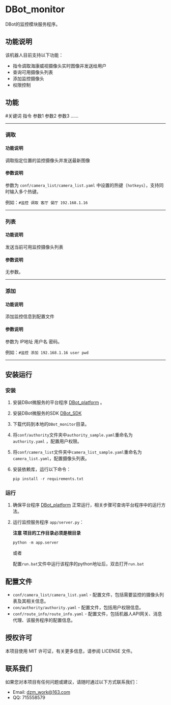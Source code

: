 # DBot_monitor

DBot的监控模块服务程序。

## 功能说明

该机器人目前支持以下功能：
- 指令调取海康威视摄像头实时图像并发送给用户
- 查询可用摄像头列表
- 添加监控摄像头
- 权限控制

## 功能

#关键词 指令 参数1 参数2 参数3 ......

---

### 调取

#### 功能说明

调取指定位置的监控摄像头并发送最新图像

#### 参数说明

参数为 `conf/camera_list/camera_list.yaml` 中设置的热键（`hotkeys`），支持同时输入多个热键。

例如：`#监控 调取 客厅 餐厅 192.168.1.16`

---

### 列表

#### 功能说明

发送当前可用监控摄像头列表

#### 参数说明

无参数。

---

### 添加

#### 功能说明

添加监控信息到配置文件

#### 参数说明

参数为 IP地址 用户名 密码。

例如：`#监控 添加 192.168.1.16 user pwd`

---

## 安装运行

### 安装

1. 安装DBot微服务的平台程序 [DBot_platform](https://github.com/dzming-git/DBot_platform) 。

1. 安装DBot微服务的SDK [DBot_SDK](https://github.com/dzming-git/DBot_SDK)

2. 下载代码到本地的`DBot_monitor`目录。

3. 将`conf/authority`文件夹中`authority_sample.yaml`重命名为 `authority.yaml` ，配置用户权限。

4. 将`conf/camera_list`文件夹中`camera_list_sample.yaml`重命名为 `camera_list.yaml`，配置摄像头列表。

5. 安装依赖库，运行以下命令：

   ``` python
   pip install -r requirements.txt
   ```

### 运行

1. 确保平台程序 [DBot_platform](https://github.com/dzming-git/DBot_platform)  正常运行，相关步骤可查询平台程序中的运行方法。

2. 运行监控服务程序 `app/server.py`：

   **注意 项目的工作目录必须是根目录**

   ``` python
   python -m app.server
   ```
   或者
   
   配置`run.bat`文件中运行该程序的python地址后，双击打开`run.bat`

## 配置文件

- `conf/camera_list/camera_list.yaml` - 配置文件，包括需要监控的摄像头列表及其相关信息。
- `con/authority/authority.yaml` - 配置文件，包括用户权限信息。
- `conf/route_info/route_info.yaml` - 配置文件，包括机器人API网关、消息代理、该服务程序的配置信息。

## 授权许可

本项目使用 MIT 许可证，有关更多信息，请参阅 LICENSE 文件。

## 联系我们

如果您对本项目有任何问题或建议，请随时通过以下方式联系我们：

- Email: dzm_work@163.com
- QQ: 715558579
